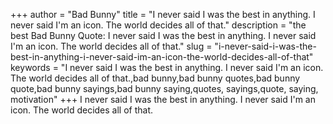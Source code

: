 +++
author = "Bad Bunny"
title = "I never said I was the best in anything. I never said I'm an icon. The world decides all of that."
description = "the best Bad Bunny Quote: I never said I was the best in anything. I never said I'm an icon. The world decides all of that."
slug = "i-never-said-i-was-the-best-in-anything-i-never-said-im-an-icon-the-world-decides-all-of-that"
keywords = "I never said I was the best in anything. I never said I'm an icon. The world decides all of that.,bad bunny,bad bunny quotes,bad bunny quote,bad bunny sayings,bad bunny saying,quotes, sayings,quote, saying, motivation"
+++
I never said I was the best in anything. I never said I'm an icon. The world decides all of that.
